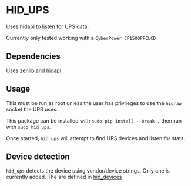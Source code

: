 # HID_UPS

Uses hidapi to listen for UPS data.

Currently only tested working with a `CyberPower CP1500PFCLCD`

## Dependencies

Uses [zenlib](https://github.com/desultory/zenlib) and [hidapi](https://github.com/trezor/cython-hidapi)

## Usage

This must be run as root unless the user has privileges to use the `hidraw` socket the UPS uses.

This package can be installed with `sudo pip install --break .` then run with `sudo hid_ups`.

Once started, `hid_ups` will attempt to find UPS devices and listen for stats.

## Device detection

`hid_ups` detects the device using vendor/device strings. Only one is currently added. The are defined in [hid_devices](src/hid_ups/hid_devices.py)

